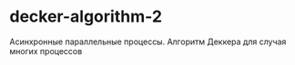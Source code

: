 # decker-algorithm-2
Асинхронные параллельные процессы. Алгоритм Деккера для случая многих процессов

